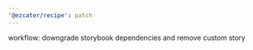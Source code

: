 ```yaml
---
'@ezcater/recipe': patch
---
```


workflow: downgrade storybook dependencies and remove custom story
